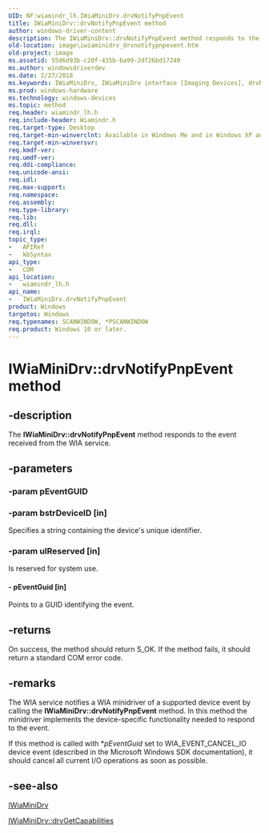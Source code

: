 ```yaml
---
UID: NF:wiamindr_lh.IWiaMiniDrv.drvNotifyPnpEvent
title: IWiaMiniDrv::drvNotifyPnpEvent method
author: windows-driver-content
description: The IWiaMiniDrv::drvNotifyPnpEvent method responds to the event received from the WIA service.
old-location: image\iwiaminidrv_drvnotifypnpevent.htm
old-project: image
ms.assetid: 55d6d93b-c20f-435b-ba99-2df26bd17240
ms.author: windowsdriverdev
ms.date: 2/27/2018
ms.keywords: IWiaMiniDrv, IWiaMiniDrv interface [Imaging Devices], drvNotifyPnpEvent method, IWiaMiniDrv::drvNotifyPnpEvent, MiniDrv_7684a7e5-7ca5-4d20-a1a8-fc38400815ce.xml, drvNotifyPnpEvent method [Imaging Devices], drvNotifyPnpEvent method [Imaging Devices], IWiaMiniDrv interface, drvNotifyPnpEvent,IWiaMiniDrv.drvNotifyPnpEvent, image.iwiaminidrv_drvnotifypnpevent, wiamindr_lh/IWiaMiniDrv::drvNotifyPnpEvent
ms.prod: windows-hardware
ms.technology: windows-devices
ms.topic: method
req.header: wiamindr_lh.h
req.include-header: Wiamindr.h
req.target-type: Desktop
req.target-min-winverclnt: Available in Windows Me and in Windows XP and later.
req.target-min-winversvr: 
req.kmdf-ver: 
req.umdf-ver: 
req.ddi-compliance: 
req.unicode-ansi: 
req.idl: 
req.max-support: 
req.namespace: 
req.assembly: 
req.type-library: 
req.lib: 
req.dll: 
req.irql: 
topic_type:
-	APIRef
-	kbSyntax
api_type:
-	COM
api_location:
-	wiamindr_lh.h
api_name:
-	IWiaMiniDrv.drvNotifyPnpEvent
product: Windows
targetos: Windows
req.typenames: SCANWINDOW, *PSCANWINDOW
req.product: Windows 10 or later.
---
```


# IWiaMiniDrv::drvNotifyPnpEvent method


## -description


The <b>IWiaMiniDrv::drvNotifyPnpEvent</b> method responds to the event received from the WIA service.


## -parameters




### -param pEventGUID




### -param bstrDeviceID [in]

Specifies a string containing the device's unique identifier. 


### -param ulReserved [in]

Is reserved for system use.


#### - pEventGuid [in]

Points to a GUID identifying the event.


## -returns



On success, the method should return S_OK. If the method fails, it should return a standard COM error code.




## -remarks



The WIA service notifies a WIA minidriver of a supported device event by calling the <b>IWiaMiniDrv::drvNotifyPnpEvent</b> method. In this method the minidriver implements the device-specific functionality needed to respond to the event.

If this method is called with *<i>pEventGuid</i> set to WIA_EVENT_CANCEL_IO device event (described in the Microsoft Windows SDK documentation), it should cancel all current I/O operations as soon as possible.




## -see-also




<a href="https://msdn.microsoft.com/15068d10-5e24-427c-9684-24ce67b75ada">IWiaMiniDrv</a>



<a href="https://msdn.microsoft.com/library/windows/hardware/ff543977">IWiaMiniDrv::drvGetCapabilities</a>
 

 

